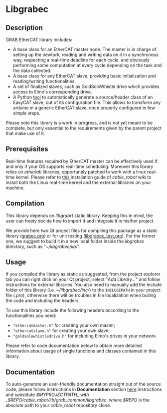 # Libgrabec

## Description

GRAB EtherCAT library includes: 
- A base class for an EtherCAT master node. The master is in charge of setting up the newtork, reading and writing data on it in a synchronous way, respecting a real-time deadline for each cycle, and obviously performing some computation at every cycle depending on the task and the data collected.
- A base class for any EtherCAT slave, providing basic initialization and reading/writing functionalities.
- A set of finalized slaves, such as GoldSoloWhistle drive which provides access to Elmo's corresponding drive.
- A Python [tool](./tools/README.txt) to automatically generate a source/header class of an EasyCAT slave, out of its configuration file. This allows to transform any arduino in a generic EtherCAT slave, once properly configured in few simple steps.

Please note this library is a work in progress, and is not yet meant to be complete, but only essential to the requirements given by the parent project that make use of it.

## Prerequisites

Real-time features required by EtherCAT master can be effectively used if and only if your OS supports real-time scheduling.
Moreover this library relies on _etherlab_ libraries, opportunely patched to work with a linux real-time kernel.
Please refer to [this](https://github.com/UNIBO-GRABLab/cable_robot/wiki/Installation) installation guide of _cable_robot_ wiki to install both the Linux real-time kernel and the external libraries on your machine.

## Compilation

This library depends on _libgrabrt_ static library. Keeping this in mind, the user can freely decide how to import it and integrate it in his/her project.

We provide here two Qt project files for compiling this package as a static library ([grabec.pro](./grabec.pro)) or for unit testing ([libgrabec_test.pro](libgrabec_test.pro)). For the former one, we suggest to build it in a new local folder inside the _libgrabec_ directory, such as "_~/libgrabec/lib/_".

## Usage

If you compiled the library as static as suggested, from the project explorer tab you can right click on your Qt project, select "_Add Library..._" and follow instructions for external libraries. You also need to manually add the include folder of this library (i.e. _~/libgrabec/inc/_) to the `INCLUDEPATH` in your project file (_.pro_), otherwise there will be troubles in file localization when builing the code and including the headers.

To use this library include the following headers according to the functionalities you need:
- `"ethercatmaster.h"` for creating your own master;
- `"ethercatslave.h"` for creating your own slave;
- `"goldsolowhistledrive.h"` for including Elmo's drives in your network.

Please refer to code documentation below to obtain more detailed information about usage of single functions and classes contained in this library.

## Documentation

To auto-generate an user-friendly documentation straight out of the source code, please follow instructions in **Documentation** section [here](../README.md) instructions and substitute _$MYPROJECTPATH_ with _$REPO/cable_robot/lib/grab_common/libgrabec_, where _$REPO_ is the absolute path to your _cable_robot_ repository clone.
